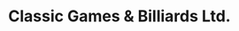 ---
title: "Classic Games & Billiards Ltd."
url: /surrey/classic-games-and-billiards-ltd/
shop: shop
---